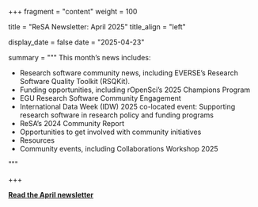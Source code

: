 
+++ 
fragment = "content" 
weight = 100

title = "ReSA Newsletter: April 2025" 
title_align = "left"

display_date = false 
date = "2025-04-23"

summary = """ 
This month’s news includes:

* Research software community news, including EVERSE’s Research Software Quality Toolkit (RSQKit).
* Funding opportunities, including rOpenSci’s 2025 Champions Program
* EGU Research Software Community Engagement
* International Data Week (IDW) 2025 co-located event: Supporting research software in research policy and funding programs
* ReSA’s 2024 Community Report
* Opportunities to get involved with community initiatives
* Resources
* Community events, including Collaborations Workshop 2025

"""

+++

**[Read the April newsletter](https://preview.mailerlite.io/preview/778129/emails/152397949264987160)**
